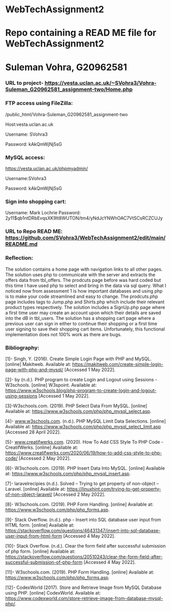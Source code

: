 # WebTechAssignment2
# Repo containing a READ ME file for WebTechAssignment2
# Suleman Vohra, G20962581
### URL to project- https://vesta.uclan.ac.uk/~SVohra3/Vohra-Suleman_G20962581_assignment-two/Home.php
### FTP access using FileZilla:

/public_html/Vohra-Suleman_G20962581_assignment-two

Host:vesta.uclan.ac.uk

Username: SVohra3

Password: kAkQmWjNj5sG

### MySQL access:
https://vesta.uclan.ac.uk/phpmyadmin/

Username:SVohra3

Password: kAkQmWjNj5sG

### Sign into shopping cart:
Username: Mark Lochrie
Password: $2y$11$qb1ntDRbEvqsXK9It8WUTON/tm4/yNdJcYNWhOAC7VtSCsRCZCUJy
### URL to Repo READ ME: https://github.com/SVohra3/WebTechAssignment2/edit/main/README.md

### Reflection:

The solution contains a home page with navigation links to all other pages. The solution uses php to communicate with the server and extracts the offers data from tbl_offers. The prodcuts page before was hard coded but this time I have used php to select and bring in the data via sql query. What I noticed now from assessment 1 is how important databases and using php is to make your code streamlined and easy to change. The prodcuts.php page includes tags to Jump.php and Shirts.php which include their relevant product types respectively. The solution includes a SignUp.php page where a first time user may create an account upon which their details are saved into the dB in tbl_users. The solution has a shopping cart page where a previous user can sign in either to continue their shopping or a first time user signing to save their shopping cart items. Unfortunately, this functional implementation does not 100% work as there are bugs.

### Bibliography:

[1]- Singh, Y. (2016). Create Simple Login Page with PHP and MySQL. [online] Makitweb. Available at: https://makitweb.com/create-simple-login-page-with-php-and-mysql/ [Accessed 1 May 2022].

[2]- by (n.d.). PHP program to create Login and Logout using Sessions - W3schools. [online] W3spoint. Available at: https://www.w3schools.blog/php-program-to-create-login-and-logout-using-sessions [Accessed 1 May 2022].

[3]-W3schools.com. (2019). PHP Select Data From MySQL. [online] Available at: https://www.w3schools.com/php/php_mysql_select.asp.

[4]- www.w3schools.com. (n.d.). PHP MySQL Limit Data Selections. [online] Available at: https://www.w3schools.com/php/php_mysql_select_limit.asp [Accessed 28 April 2022].

[5]- www.creatifwerks.com. (2020). How To Add CSS Style To PHP Code - CreatifWerks. [online] Available at: https://www.creatifwerks.com/2020/06/19/how-to-add-css-style-to-php-code/ [Accessed 2 May 2022].

[6]- W3schools.com. (2019). PHP Insert Data Into MySQL. [online] Available at: https://www.w3schools.com/php/php_mysql_insert.asp.

[7]- laravelrecipies (n.d.). Solved – Trying to get property of non-object – Laravel. [online] Available at: https://linuxhint.com/trying-to-get-property-of-non-object-laravel/ [Accessed 2 May 2022].

[8]- W3schools.com. (2019). PHP Form Handling. [online] Available at: https://www.w3schools.com/php/php_forms.asp.

[9]- Stack Overflow. (n.d.). php - Insert into SQL database user input from HTML form. [online] Available at: https://stackoverflow.com/questions/46431347/insert-into-sql-database-user-input-from-html-form [Accessed 4 May 2022].

[10]- Stack Overflow. (n.d.). Clear the form field after successful submission of php form. [online] Available at: https://stackoverflow.com/questions/20510243/clear-the-form-field-after-successful-submission-of-php-form [Accessed 4 May 2022].

[11]- W3schools.com. (2019). PHP Form Handling. [online] Available at: https://www.w3schools.com/php/php_forms.asp.

[12]- CodexWorld (2017). Store and Retrieve Image from MySQL Database using PHP. [online] CodexWorld. Available at: https://www.codexworld.com/store-retrieve-image-from-database-mysql-php/.

